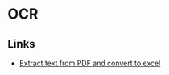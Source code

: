 # OCR

## Links
* [Extract text from PDF and convert to excel](https://docparser.com/blog/convert-pdf-to-excel/)